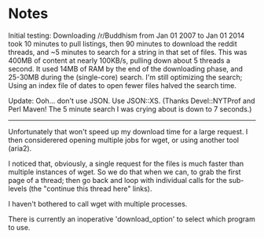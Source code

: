 # Notes

Initial testing:
Downloading /r/Buddhism from Jan 01 2007 to Jan 01 2014 took 10 minutes to pull listings, then 90 minutes to download the reddit threads, and ~5 minutes to search for a string in that set of files. This was 400MB of content at nearly 100KB/s, pulling down about 5 threads a second. It used 14MB of RAM by the end of the downloading phase, and 25-30MB during the (single-core) search. I'm still optimizing the search; Using an index file of dates to open fewer files halved the search time.

Update: Ooh... don't use JSON. Use JSON::XS.
(Thanks Devel::NYTProf and Perl Maven! The 5 minute search I was crying about is down to 7 seconds.)

----

Unfortunately that won't speed up my download time for a large request.
I then considerered opening multiple jobs for wget, or using another tool (aria2).

I noticed that, obviously, a single request for the files is much faster than multiple instances of wget. So we do that when we can, to grab the first page of a thread; then go back and loop with individual calls for the sub-levels (the "continue this thread here" links).

I haven't bothered to call wget with multiple processes.

There is currently an inoperative 'download_option' to select which program to use.
